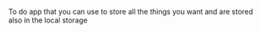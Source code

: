 To do app that you can use to store all the things you want and are stored also in the local storage
